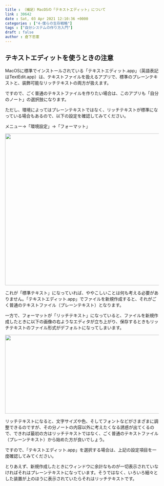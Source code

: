 ```yaml
---
title : （補足）MacOSの「テキストエディット」について
link : 30642
date : Sat, 03 Apr 2021 12:10:36 +0000
categories : ["4-僕らの生存戦略"]
tags : ["自分システムの作り方入門"]
draft : false
author : 倉下忠憲
---
```


<h2>テキストエディットを使うときの注意</h2>

MacOSに標準でインストールされている「テキストエディット.app」（英語表記はTextEdit.app）は、テキストファイルを扱えるアプリで、標準のプレーンテキストと、装飾可能なリッチテキストの両方が扱えます。

ですので、ごく普通のテキストファイルを作りたい場合は、このアプリも「自分のノート」の選択肢になります。

ただし、環境によってはプレーンテキストではなく、リッチテキストが標準になっている場合もあるので、以下の設定を確認してみてください。

メニュー→「環境設定」→「フォーマット」

<a href="https://rashita.net/blog/?attachment_id=30643" rel="attachment wp-att-30643"><img src="https://rashita.net/blog/wp-content/uploads/2021/04/4dc6c14a95fc58a04e4a32a4a1aa8f4f-700x544.png" alt="" width="640" height="497" class="alignnone size-large wp-image-30643" /></a>


これが「標準テキスト」になっていれば、ややこしいことは何も考える必要がありません。「テキストエディット.app」でファイルを新規作成すると、それがごく普通のテキストファイル（プレーンテキスト）となります。

一方で、フォーマットが「リッチテキスト」になっていると、ファイルを新規作成したときに以下の画像の右ようなエディタが立ち上がり、保存するときもリッチテキストのファイル形式がデフォルトになってしまいます。

<a href="https://rashita.net/blog/?attachment_id=30644" rel="attachment wp-att-30644"><img src="https://rashita.net/blog/wp-content/uploads/2021/04/c49dc5d371717fb665337868df99f53b-700x282.png" alt="" width="640" height="258" class="alignnone size-large wp-image-30644" /></a>



リッチテキストになると、文字サイズや色、そしてフォントなどがさまざまに調整できるのですが、その分ノートの内容以外に考えたくなる誘惑が出てくるので、できれば最初の方はリッチテキストではなく、ごく普通のテキストファイル（プレーンテキスト）から始めた方が良いでしょう。

ですので、「テキストエディット.app」を選択する場合は、上記の設定項目を一度確認してみてください。

とりあえず、新規作成したときにウィンドウに余計なものが一切表示されていなければそれはプレーンテキストになっています。そうではなく、いろいろ細々とした装置が上のほうに表示されていたらそれはリッチテキストです。


